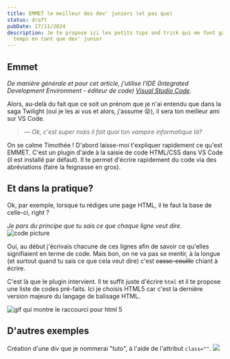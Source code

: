 ```yaml
---
title: EMMET le meilleur des dev' juniors (et pas que)
status: draft
pubDate: 27/11/2024
description: Je te propose ici les petits tips and trick qui me font gagné du
  temps en tant que dev' junior
---
```



## Emmet

*De manière générale et pour cet article, j'utilise l'IDE (Integrated Development Environment - éditeur de code) [Visual Studio Code](https://code.visualstudio.com/download)*.

Alors, au-delà du fait que ce soit un prénom que je n'ai entendu que dans la saga Twilight (oui je les ai vus et alors, j'assume 😝), il sera ton meilleur ami sur VS Code.

> — <cite>Ok, c'est super mais il fait quoi ton vampire informatique là?</cite>

On se calme Timothée ! D'abord laisse-moi t'expliquer rapidement ce qu'est EMMET.
C'est un plugin d'aide à la saisie de code HTML/CSS dans VS Code (il est installé par défaut). Il te permet d'écrire rapidement du code via des abréviations (faire la feignasse en gros).

## Et dans la pratique?

Ok, par exemple, lorsque tu rédiges une page HTML, il te faut la base de celle-ci, right ?

*Je pars du principe que tu sais ce que chaque ligne veut dire.*
![code picture](/images/uploads/code.png)

Oui, au début j'écrivais chacune de ces lignes afin de savoir ce qu'elles signifiaient en terme de code. Mais bon, on ne va pas se mentir, à la longue (et surtout quand tu sais ce que cela veut dire) c'est ~~casse-couille~~ chiant à écrire.

C'est là que le plugin intervient. Il te suffit juste d'écrire `html` et il te propose une liste de codes pré-faits. Ici je choisis HTML5 car c'est la dernière version majeure du langage de balisage HTML.

![gif qui montre le raccourci pour html 5](/images/uploads/peek.gif)

## D'autres exemples

Création d'une div que je nommerai "tuto", à l'aide de l'attribut `class=""`.
![](/images/uploads/div.gif)
